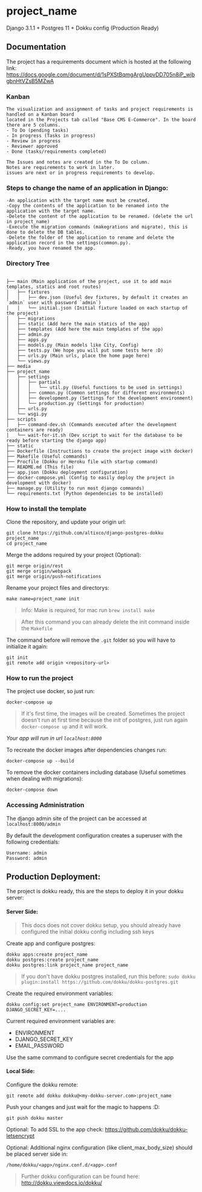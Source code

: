 # project_name

Django 3.1.1 + Postgres 11 + Dokku config (Production Ready)

## Documentation ##

The project has a requirements document which is hosted at the following link:
https://docs.google.com/document/d/1sPXStBqmgArgUppvDD705n8iP_wjbgbnHtVZsB5MZwA

### Kanban ###
```
The visualization and assignment of tasks and project requirements is handled on a Kanban board 
located in the Projects tab called "Base CMS E-Commerce". In the board there are 5 columns.
- To Do (pending tasks) 
- In progress (Tasks in progress)
- Review in progress
- Reviewer approved
- Done (tasks/requirements completed)

The Issues and notes are created in the To Do column. 
Notes are requirements to work in later.
issues are next or in progress requirements to develop.
```
### Steps to change the name of an application in Django: ###
```
-An application with the target name must be created.
-Copy the contents of the application to be renamed into the application with the target name.
-Delete the content of the application to be renamed. (delete the url in project_name)
-Execute the migration commands (makegrations and migrate), this is done to delete the DB tables.
-Delete the folder of the application to rename and delete the application record in the settings(common.py).
-Ready, you have renamed the app.

```
### Directory Tree ###
```

├── main (Main application of the project, use it to add main templates, statics and root routes)
│   ├── fixtures
│   │   ├── dev.json (Useful dev fixtures, by default it creates an `admin` user with password `admin`)
│   │   └── initial.json (Initial fixture loaded on each startup of the project)
│   ├── migrations
│   ├── static (Add here the main statics of the app)
│   ├── templates (Add here the main templates of the app)
│   ├── admin.py
│   ├── apps.py
│   ├── models.py (Main models like City, Config)
│   ├── tests.py (We hope you will put some tests here :D)
│   ├── urls.py (Main urls, place the home page here)
│   └── views.py
├── media
├── project_name
│   ├── settings
│   │   ├── partials
│   │   │   └── util.py (Useful functions to be used in settings)
│   │   ├── common.py (Common settings for different environments)
│   │   ├── development.py (Settings for the development environment)
│   │   └── production.py (Settings for production)
│   ├── urls.py
│   └── wsgi.py
├── scripts
│   ├── command-dev.sh (Commands executed after the development containers are ready)
│   └── wait-for-it.sh (Dev script to wait for the database to be ready before starting the django app)
├── static
├── Dockerfile (Instructions to create the project image with docker)
├── Makefile (Useful commands)
├── Procfile (Dokku or Heroku file with startup command)
├── README.md (This file)
├── app.json (Dokku deployment configuration)
├── docker-compose.yml (Config to easily deploy the project in development with docker)
├── manage.py (Utility to run most django commands)
└── requirements.txt (Python dependencies to be installed)
```

### How to install the template ###

Clone the repository, and update your origin url: 
```
git clone https://github.com/altixco/django-postgres-dokku project_name
cd project_name
```

Merge the addons required by your project (Optional):
```
git merge origin/rest
git merge origin/webpack
git merge origin/push-notifications
```

Rename your project files and directorys:
```
make name=project_name init
```
> Info: Make is required, for mac run `brew install make`

> After this command you can already delete the init command inside the `Makefile` 

The command before will remove the `.git` folder so you will have to initialize it again:
```
git init
git remote add origin <repository-url>
```

### How to run the project ###

The project use docker, so just run:

```
docker-compose up
```

> If it's first time, the images will be created. Sometimes the project doesn't run at first time because the init of postgres, just run again `docker-compose up` and it will work.

*Your app will run in url `localhost:8000`*

To recreate the docker images after dependencies changes run:

```
docker-compose up --build
```

To remove the docker containers including database (Useful sometimes when dealing with migrations):

```
docker-compose down
```

### Accessing Administration

The django admin site of the project can be accessed at `localhost:8000/admin`

By default the development configuration creates a superuser with the following credentials:

```
Username: admin
Password: admin
```

## Production Deployment: ##

The project is dokku ready, this are the steps to deploy it in your dokku server:

#### Server Side: ####

> This docs does not cover dokku setup, you should already have configured the initial dokku config including ssh keys

Create app and configure postgres:
```
dokku apps:create project_name
dokku postgres:create project_name
dokku postgres:link project_name project_name
```

> If you don't have dokku postgres installed, run this before:
> `sudo dokku plugin:install https://github.com/dokku/dokku-postgres.git`

Create the required environment variables:
```
dokku config:set project_name ENVIRONMENT=production DJANGO_SECRET_KEY=....
```

Current required environment variables are:

* ENVIRONMENT
* DJANGO_SECRET_KEY
* EMAIL_PASSWORD

Use the same command to configure secret credentials for the app

#### Local Side: ####

Configure the dokku remote:

```
git remote add dokku dokku@<my-dokku-server.com>:project_name
```

Push your changes and just wait for the magic to happens :D:

```
git push dokku master
```

Optional: To add SSL to the app check:
https://github.com/dokku/dokku-letsencrypt

Optional: Additional nginx configuration (like client_max_body_size) should be placed server side in:
```
/home/dokku/<app>/nginx.conf.d/<app>.conf
```

> Further dokku configuration can be found here: http://dokku.viewdocs.io/dokku/
